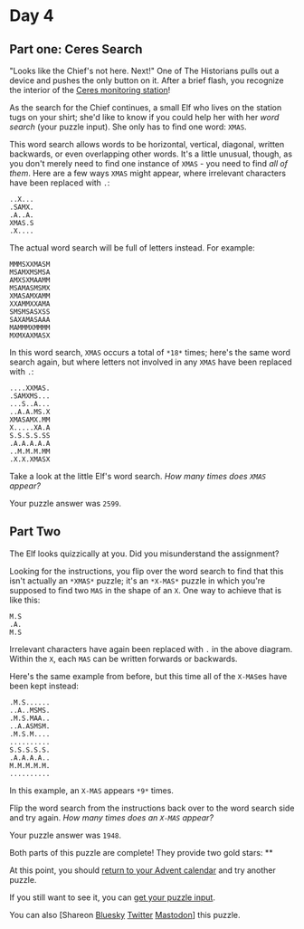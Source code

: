 # Day 4

## Part one: Ceres Search

"Looks like the Chief's not here. Next!" One of The Historians pulls out a
device and pushes the only button on it. After a brief flash, you recognize the
interior of the [Ceres monitoring station](/2019/day/10)!

As the search for the Chief continues, a small Elf who lives on the station
tugs on your shirt; she'd like to know if you could help her with her *word
search* (your puzzle input). She only has to find one word: `XMAS`.

This word search allows words to be horizontal, vertical, diagonal, written
backwards, or even overlapping other words. It's a little unusual, though, as
you don't merely need to find one instance of `XMAS` - you need to find *all of
them*. Here are a few ways `XMAS` might appear, where irrelevant characters
have been replaced with `.`:

```text
..X...
.SAMX.
.A..A.
XMAS.S
.X....

```

The actual word search will be full of letters instead. For example:

```text
MMMSXXMASM
MSAMXMSMSA
AMXSXMAAMM
MSAMASMSMX
XMASAMXAMM
XXAMMXXAMA
SMSMSASXSS
SAXAMASAAA
MAMMMXMMMM
MXMXAXMASX

```

In this word search, `XMAS` occurs a total of `*18*` times; here's the same
word search again, but where letters not involved in any `XMAS` have been
replaced with `.`:

```text
....XXMAS.
.SAMXMS...
...S..A...
..A.A.MS.X
XMASAMX.MM
X.....XA.A
S.S.S.S.SS
.A.A.A.A.A
..M.M.M.MM
.X.X.XMASX

```

Take a look at the little Elf's word search. *How many times does `XMAS`
appear?*

Your puzzle answer was `2599`.

## Part Two

The Elf looks quizzically at you. Did you misunderstand the assignment?

Looking for the instructions, you flip over the word search to find that this
isn't actually an `*XMAS*` puzzle; it's an `*X-MAS*` puzzle in which you're
supposed to find two `MAS` in the shape of an `X`. One way to achieve that is
like this:

```text
M.S
.A.
M.S

```

Irrelevant characters have again been replaced with `.` in the above diagram.
Within the `X`, each `MAS` can be written forwards or backwards.

Here's the same example from before, but this time all of the `X-MAS`es have
been kept instead:

```text
.M.S......
..A..MSMS.
.M.S.MAA..
..A.ASMSM.
.M.S.M....
..........
S.S.S.S.S.
.A.A.A.A..
M.M.M.M.M.
..........

```

In this example, an `X-MAS` appears `*9*` times.

Flip the word search from the instructions back over to the word search side
and try again. *How many times does an `X-MAS` appear?*

Your puzzle answer was `1948`.

Both parts of this puzzle are complete! They provide two gold stars: \*\*

At this point, you should [return to your Advent calendar](/2024) and try
another puzzle.

If you still want to see it, you can [get your puzzle input](4/input).

You can also [Shareon
[Bluesky](https://bsky.app/intent/compose?text=I%27ve+completed+%22Ceres+Search%22+%2D+Day+4+%2D+Advent+of+Code+2024+%23AdventOfCode+https%3A%2F%2Fadventofcode%2Ecom%2F2024%2Fday%2F4)
[Twitter](https://twitter.com/intent/tweet?text=I%27ve+completed+%22Ceres+Search%22+%2D+Day+4+%2D+Advent+of+Code+2024&url=https%3A%2F%2Fadventofcode%2Ecom%2F2024%2Fday%2F4&related=ericwastl&hashtags=AdventOfCode)
[Mastodon](javascript:void(0);)] this puzzle.
